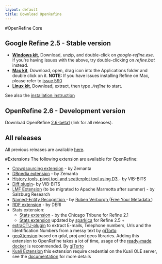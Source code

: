 ```yaml
---
layout: default
title: Download OpenRefine
---
```


#OpenRefine Core

##  Google Refine 2.5 - Stable version 

+ **[Windows kit](https://github.com/OpenRefine/OpenRefine/releases/download/2.5/google-refine-2.5-r2407.zip)**, 
Download, unzip, and double-click on _google-refine.exe_. If you're 
having issues with the above, try double-clicking on _refine.bat_ instead.
+ **[Mac kit](https://github.com/OpenRefine/OpenRefine/releases/download/2.5/google-refine-2.5-r2407.dmg)**, 
Download, open, drag icon into the Applications folder and double click on it. 
**NOTE:** If you have issues installing Refine on Mac, please refer to 
[issue 590](https://github.com/OpenRefine/OpenRefine/issues/590)
+ **[Linux kit](https://github.com/OpenRefine/OpenRefine/releases/download/2.5/google-refine-2.5-r2407.tar.gz)**, 
Download, extract, then type _./refine_ to start.

See also the [installation instruction](https://github.com/OpenRefine/OpenRefine/wiki/Installation-Instructions)

## OpenRefine 2.6 - Development version

Download OpenRefine [2.6-beta1](https://github.com/OpenRefine/OpenRefine/releases/tag/2.6-beta.1) (link for all releases).

## All releases
All previous releases are available [here](https://github.com/OpenRefine/OpenRefine/releases).

#Extensions
The following extension are available for OpenRefine:

* [Crowdsourcing extension](https://github.com/sparkica/crowdsourcing) - by Zemanta
* [DBpedia extension](https://github.com/sparkica/dbpedia-extension) - by Zemanta
* [History tools, pivot tool and scatterplot tool using D3 ]( http://www.bits.vib.be/index.php/software-overview/openrefine ) - by VIB-BITS
* [Diff plugin](https://www.bits.vib.be/index.php/software-overview/openrefine)- by VIB-BITS
* [LMF Extension](https://code.google.com/p/lmf/wiki/GoogleRefineExtension) (to be migrated to Apache Marmotta after summer) - by Salzburg Research
* [Named-Entity Recognition ]( http://freeyourmetadata.org/named-entity-extraction/) - by [Ruben Verborgh ]( http://ruben.verborgh.org/) ([Free Your Metadata ]( http://freeyourmetadata.org/))
* [RDF extension](http://refine.deri.ie/) - by DERI
* Stats extension:
  * [Stats extension](http://blog.apps.chicagotribune.com/2010/11/18/sprint-our-first-google-refine-extension-refine-stats/) - by the Chicago Tribune for Refine 2.1
  * [Stats extension](https://github.com/sparkica/refine-stats) updated by [sparkica](https://github.com/sparkica) for Refine 2.5 +
* [extraCTU-plugin](https://github.com/giTorto/extraCTU-plugin) to extract E-mails, Telephone numbers, Urls and the Identification Numbers from a messy text by [giTorto](https://github.com/giTorto)
* [geoXtension](https://github.com/giTorto/geoXtension) based on gdal, proj and geos libraries. Adding this extension to OpenRefine takes a lot of time, usage of the [ready-made docker](https://registry.hub.docker.com/u/spaziodati/openrefine/) is recommended. By [giTorto](https://github.com/giTorto)
* [Kuali Extension](https://github.com/k-int/gokb-phase1) this extension require credential on the Kuali OLE server, see the [documentation](https://wiki.kuali.org/display/OLE/OpenRefine+How-Tos) for more details
